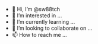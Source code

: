- 👋 Hi, I’m @sw88tch
- 👀 I’m interested in ...
- 🌱 I’m currently learning ...
- 💞️ I’m looking to collaborate on ...
- 📫 How to reach me ...


[instagram]: https://www.instagram.com/sw88tch/

<!---
sw88tch/sw88tch is a ✨ special ✨ repository because its `README.md` (this file) appears on your GitHub profile.
You can click the Preview link to take a look at your changes.
--->

